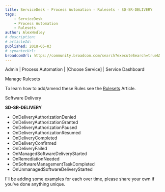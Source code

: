 ```yaml
---
title: ServiceDesk - Process Automation - Rulesets - SD-SR-DELIVERY
tags:
    - ServiceDesk
    - Process Automation
    - Rulesets
author: AlexHedley
# description: 
# articleId: 
published: 2018-05-03
# symantecUrl:
broadcomUrl: https://community.broadcom.com/search?executeSearch=true&SearchTerm=ServiceDesk%20-%20Process%20Automation%20-%20Rulesets%20-%20SD-SR-DELIVERY&l=1
---
```


<?# Markdown ?>
<?!^ "./../includes/posts/servicedesk-process-automation.md" /?>
<?#/ Markdown ?>

Admin | Process Automation | [Choose Service] | Service Dashboard
  
Manage Rulesets
  
To learn how to add/amend these Rules see the [Rulesets](https://community.broadcom.com/symantecenterprise/viewdocument?DocumentKey=38d43279-4c4d-41ba-a244-3d84b5d17f65&amp;CommunityKey=04ead5e9-3643-4118-b853-afa5a58710c6&amp;tab=librarydocuments) Article.
  
Software Delivery
  
**SD-SR-DELIVERY**
  
- OnDeliveryAuthorizationDenied
- OnDeliveryAuthorizationGranted
- OnDeliveryAuthorizationPaused
- OnDeliveryAuthorizationResumed
- OnDeliveryCompleted
- OnDeliveryConfirmed
- OnDeliveryFailed
- OnManagedSoftwareDeliveryStarted
- OnRemediationNeeded
- OnSoftwareManagementTaskCompleted
- OnUnmanagedSoftwareDeliveryStarted

I'll be adding some examples for each over time, please share your own if you've done anything unique.
